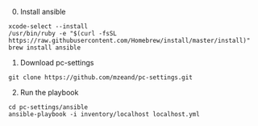 0. Install ansible
```
xcode-select --install
/usr/bin/ruby -e "$(curl -fsSL https://raw.githubusercontent.com/Homebrew/install/master/install)"
brew install ansible

```

1. Download pc-settings

```
git clone https://github.com/mzeand/pc-settings.git

```

2. Run the playbook

```
cd pc-settings/ansible
ansible-playbook -i inventory/localhost localhost.yml

```
